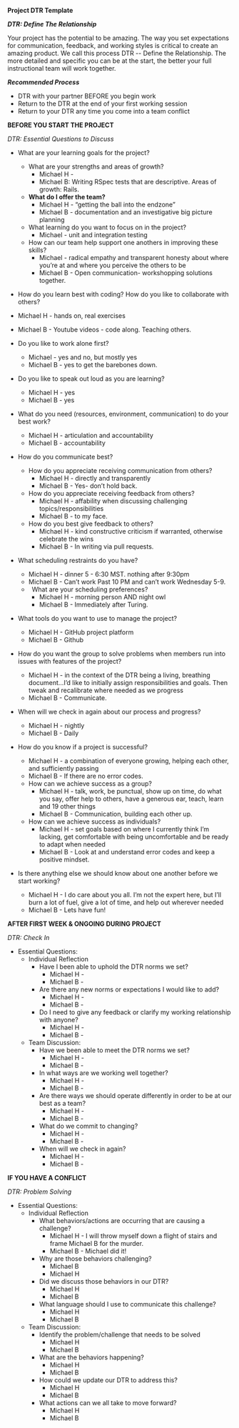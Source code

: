 ﻿
**Project DTR Template**

***DTR: Define The Relationship***

Your project has the potential to be amazing. The way you set expectations for communication, feedback, and working styles is critical to create an amazing product. We call this process DTR -- Define the Relationship. The more detailed and specific you can be at the start, the better your full instructional team will work together.



***Recommended Process***

- DTR with your partner BEFORE you begin work
- Return to the DTR at the end of your first working session
- Return to your DTR any time you come into a team conflict

**BEFORE YOU START THE PROJECT**

*DTR: Essential Questions to Discuss*

- What are your learning goals for the project?
  - What are your strengths and areas of growth?
    - Michael H -
    - Michael B: Writing RSpec tests that are descriptive. Areas of growth: Rails.
  - **What do I offer the team?**
    - Michael H - “getting the ball into the endzone”
    - Michael B - documentation and an investigative big picture planning
  - What learning do you want to focus on in the project?
    - Michael - unit and integration testing
  - How can our team help support one anothers in improving these skills?
    - Michael - radical empathy and transparent honesty about where you’re at and where you perceive the others to be
    - Michael B - Open communication- workshopping solutions together.

- How do you learn best with coding? How do you like to collaborate with others?

- Michael H - hands on, real exercises
- Michael B - Youtube videos - code along. Teaching others.
- Do you like to work alone first?
  - Michael - yes and no, but mostly yes
  - Michael B - yes to get the barebones down.
- Do you like to speak out loud as you are learning?
  - Michael H - yes
  - Michael B - yes
- What do you need (resources, environment, communication) to do your best work?
  - Michael H - articulation and accountability
  - Michael B - accountability
- How do you communicate best?
  - How do you appreciate receiving communication from others?
    - Michael H - directly and transparently
    - Michael B - Yes- don’t hold back.
  - How do you appreciate receiving feedback from others?
    - Michael H - affability when discussing challenging topics/responsibilities
    - Michael B - to my face.
  - How do you best give feedback to others?
    - Michael H - kind constructive criticism if warranted, otherwise celebrate the wins
    - Michael B - In writing via pull requests.
- What scheduling restraints do you have?
  - Michael H - dinner 5 - 6:30 MST. nothing after 9:30pm
  - Michael B - Can’t work Past 10 PM and can’t work Wednesday 5-9.
  - ` `What are your scheduling preferences?
    - Michael H - morning person AND night owl
    - Michael B - Immediately after Turing.
- What tools do you want to use to manage the project?
  - Michael H - GitHub project platform
  - Michael B - Github
- How do you want the group to solve problems when members run into issues with features of the project?
  - Michael H - in the context of the DTR being a living, breathing document…I’d like to initially assign responsibilities and goals. Then tweak and recalibrate where needed as we progress
  - Michael B - Communicate.
- When will we check in again about our process and progress?
  - Michael H - nightly
  - Michael B - Daily
- How do you know if a project is successful?
  - Michael H - a combination of everyone growing, helping each other, and sufficiently passing
  - Michael B - If there are no error codes.
  - How can we achieve success as a group?
    - Michael H - talk, work, be punctual, show up on time, do what you say, offer help to others, have a generous ear, teach, learn and 19 other things
    - Michael B - Communication, building each other up.
  - How can we achieve success as individuals?
    - Michael H - set goals based on where I currently think I’m lacking, get comfortable with being uncomfortable and be ready to adapt when needed
    - Michael B - Look at and understand error codes and keep a positive mindset.
- Is there anything else we should know about one another before we start working?
  - Michael H - I do care about you all. I’m not the expert here, but I’ll burn a lot of fuel, give a lot of time, and help out wherever needed
  - Michael B - Lets have fun!




**AFTER FIRST WEEK & ONGOING DURING PROJECT**

*DTR: Check In*

- Essential Questions:
  - Individual Reflection
    - Have I been able to uphold the DTR norms we set?
      - Michael H -
      - Michael B -
    - Are there any new norms or expectations I would like to add?
      - Michael H -
      - Michael B -
    - Do I need to give any feedback or clarify my working relationship with anyone?
      - Michael H -
      - Michael B -
  - Team Discussion:
    - Have we been able to meet the DTR norms we set?
      - Michael H -
      - Michael B -
    - In what ways are we working well together?
      - Michael H -
      - Michael B -
    - Are there ways we should operate differently in order to be at our best as a team?
      - Michael H -
      - Michael B -
    - What do we commit to changing?
      - Michael H -
      - Michael B -
    - When will we check in again?
      - Michael H -
      - Michael B -

**IF YOU HAVE A CONFLICT**

*DTR: Problem Solving*

- Essential Questions:
  - Individual Reflection
    - What behaviors/actions are occurring that are causing a challenge?
      - Michael H - I will throw myself down a flight of stairs and frame Michael B for the murder.
      - Michael B - Michael did it!
    - Why are those behaviors challenging?
      - Michael B
      - Michael H
    - Did we discuss those behaviors in our DTR?
      - Michael H
      - Michael B
    - What language should I use to communicate this challenge?
      - Michael H
      - Michael B
  - Team Discussion:
    - Identify the problem/challenge that needs to be solved
      - Michael H
      - Michael B
    - What are the behaviors happening?
      - Michael H
      - Michael B
    - How could we update our DTR to address this?
      - Michael H
      - Michael B
    - What actions can we all take to move forward?
      - Michael H
      - Michael B
